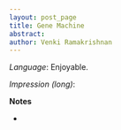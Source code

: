 ```yaml
---
layout: post_page
title: Gene Machine
abstract: 
author: Venki Ramakrishnan
---
```


*Language*: Enjoyable.

*Impression (long)*: 



**Notes**

* 